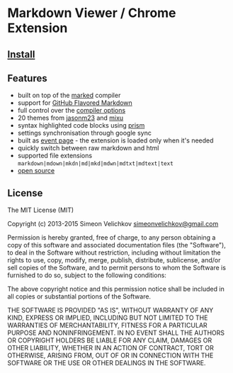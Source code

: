
# Markdown Viewer / Chrome Extension


## [Install][9]


## Features

- built on top of the [marked][1] compiler
- support for [GitHub Flavored Markdown][2]
- full control over the [compiler options][3]
- 20 themes from [jasonm23][4] and [mixu][5]
- syntax highlighted code blocks using [prism][6]
- settings synchronisation through google sync
- built as [event page][7] - the extension is loaded only when it's needed
- quickly switch between raw markdown and html
- supported file extensions `markdown|mdown|mkdn|md|mkd|mdwn|mdtxt|mdtext|text`
- [open source][8]


## License

The MIT License (MIT)

Copyright (c) 2013-2015 Simeon Velichkov <simeonvelichkov@gmail.com>

Permission is hereby granted, free of charge, to any person obtaining a copy
of this software and associated documentation files (the "Software"), to deal
in the Software without restriction, including without limitation the rights
to use, copy, modify, merge, publish, distribute, sublicense, and/or sell
copies of the Software, and to permit persons to whom the Software is
furnished to do so, subject to the following conditions:

The above copyright notice and this permission notice shall be included in all
copies or substantial portions of the Software.

THE SOFTWARE IS PROVIDED "AS IS", WITHOUT WARRANTY OF ANY KIND, EXPRESS OR
IMPLIED, INCLUDING BUT NOT LIMITED TO THE WARRANTIES OF MERCHANTABILITY,
FITNESS FOR A PARTICULAR PURPOSE AND NONINFRINGEMENT. IN NO EVENT SHALL THE
AUTHORS OR COPYRIGHT HOLDERS BE LIABLE FOR ANY CLAIM, DAMAGES OR OTHER
LIABILITY, WHETHER IN AN ACTION OF CONTRACT, TORT OR OTHERWISE, ARISING FROM,
OUT OF OR IN CONNECTION WITH THE SOFTWARE OR THE USE OR OTHER DEALINGS IN THE
SOFTWARE.


  [1]: https://github.com/chjj/marked
  [2]: https://help.github.com/articles/github-flavored-markdown
  [3]: https://github.com/chjj/marked#gfm
  [4]: https://github.com/jasonm23/markdown-css-themes
  [5]: https://github.com/mixu/markdown-styles
  [6]: http://prismjs.com/
  [7]: http://developer.chrome.com/extensions/event_pages.html
  [8]: https://github.com/simov/markdown-viewer
  [9]: https://chrome.google.com/webstore/detail/markdown-viewer/ckkdlimhmcjmikdlpkmbgfkaikojcbjk
